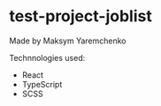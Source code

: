 # test-project-joblist

Made by Maksym Yaremchenko

Technnologies used:
- React
- TypeScript
- SCSS
